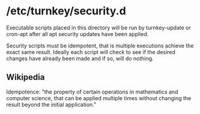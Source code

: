 /etc/turnkey/security.d
=======================

Executable scripts placed in this directory will be run by turnkey-update
or cron-apt after all apt security updates have been applied.

Security scripts must be idempotent, that is multiple executions achieve the
exact same result.  Ideally each script will check to see if the desired
changes have already been made and if so, will do nothing.

Wikipedia
---------
Idempotence: "the property of certain operations in mathematics and computer science, that can be applied multiple times without changing the result beyond the initial application."
 
